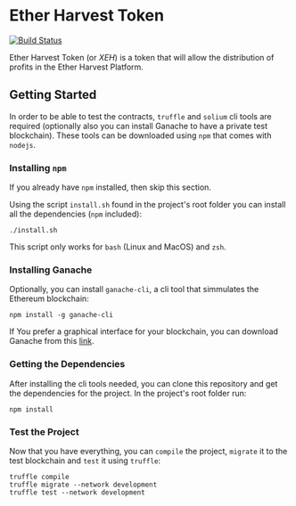 # Ether Harvest Token

[![Build Status](https://travis-ci.org/etherharvest/xeh.svg?branch=master)](https://travis-ci.org/etherharvest/xeh)

Ether Harvest Token (or _XEH_) is a token that will allow the distribution of
profits in the Ether Harvest Platform.

## Getting Started

In order to be able to test the contracts, `truffle` and `solium` cli
tools are required (optionally also you can install Ganache to have a private
test blockchain). These tools can be downloaded using `npm` that comes with
`nodejs`.

### Installing `npm`

If you already have `npm` installed, then skip this section.

Using the script `install.sh` found in the project's root folder you can
install all the dependencies (`npm` included):

```
./install.sh
```

This script only works for `bash` (Linux and MacOS) and `zsh`.

### Installing Ganache

Optionally, you can install `ganache-cli`, a cli tool that simmulates the
Ethereum blockchain:

```
npm install -g ganache-cli
```

If You prefer a graphical interface for your blockchain, you can download
Ganache from this [link](http://truffleframework.com/ganache/).

### Getting the Dependencies

After installing the cli tools needed, you can clone this repository and get
the dependencies for the project. In the project's root folder run:

```
npm install
```

### Test the Project

Now that you have everything, you can `compile` the project, `migrate` it to
the test blockchain and `test` it using `truffle`:

```
truffle compile
truffle migrate --network development
truffle test --network development
```
